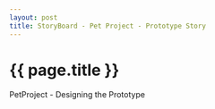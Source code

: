 ```yaml
---
layout: post
title: StoryBoard - Pet Project - Prototype Story
---
```


{{ page.title }}
================

<p class="meta">

PetProject - Designing the Prototype




<a href="{{ site.url }}/blog/pdfs/Pet Project Storyboard.jpg">